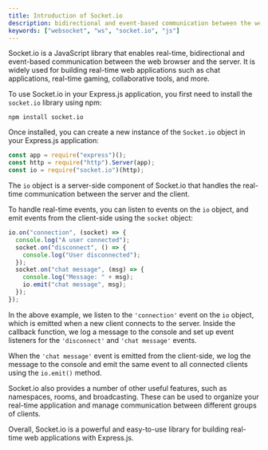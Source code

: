 ```yaml
---
title: Introduction of Socket.io
description: bidirectional and event-based communication between the web browser and the server.
keywords: ["websocket", "ws", "socket.io", "js"]
---
```


Socket.io is a JavaScript library that enables real-time, bidirectional and event-based communication between the web browser and the server. It is widely used for building real-time web applications such as chat applications, real-time gaming, collaborative tools, and more.

To use Socket.io in your Express.js application, you first need to install the `socket.io` library using npm:

```
npm install socket.io
```

Once installed, you can create a new instance of the `Socket.io` object in your Express.js application:

```javascript
const app = require("express")();
const http = require("http").Server(app);
const io = require("socket.io")(http);
```

The `io` object is a server-side component of Socket.io that handles the real-time communication between the server and the client.

To handle real-time events, you can listen to events on the `io` object, and emit events from the client-side using the `socket` object:

```javascript
io.on("connection", (socket) => {
  console.log("A user connected");
  socket.on("disconnect", () => {
    console.log("User disconnected");
  });
  socket.on("chat message", (msg) => {
    console.log("Message: " + msg);
    io.emit("chat message", msg);
  });
});
```

In the above example, we listen to the `'connection'` event on the `io` object, which is emitted when a new client connects to the server. Inside the callback function, we log a message to the console and set up event listeners for the `'disconnect'` and `'chat message'` events.

When the `'chat message'` event is emitted from the client-side, we log the message to the console and emit the same event to all connected clients using the `io.emit()` method.

Socket.io also provides a number of other useful features, such as namespaces, rooms, and broadcasting. These can be used to organize your real-time application and manage communication between different groups of clients.

Overall, Socket.io is a powerful and easy-to-use library for building real-time web applications with Express.js.
